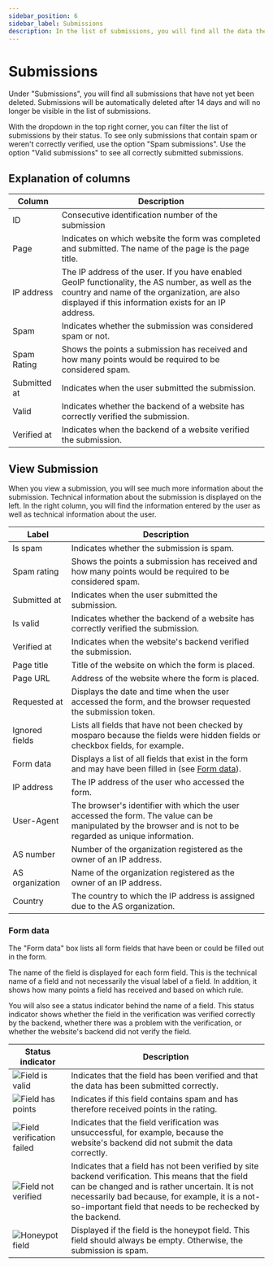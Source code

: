 ```yaml
---
sidebar_position: 6
sidebar_label: Submissions
description: In the list of submissions, you will find all the data the users sent in.
---
```


# Submissions

Under "Submissions", you will find all submissions that have not yet been deleted. Submissions will be automatically deleted after 14 days and will no longer be visible in the list of submissions.

With the dropdown in the top right corner, you can filter the list of submissions by their status. To see only submissions that contain spam or weren't correctly verified, use the option "Spam submissions". Use the option "Valid submissions" to see all correctly submitted submissions.

## Explanation of columns

| Column       | Description                                                                                                                                                                                              |
|--------------|----------------------------------------------------------------------------------------------------------------------------------------------------------------------------------------------------------|
| ID           | Consecutive identification number of the submission                                                                                                                                                      |
| Page         | Indicates on which website the form was completed and submitted. The name of the page is the page title.                                                                                                 |
| IP address   | The IP address of the user. If you have enabled GeoIP functionality, the AS number, as well as the country and name of the organization, are also displayed if this information exists for an IP address. |
| Spam         | Indicates whether the submission was considered spam or not.                                                                                                                                             |
| Spam Rating  | Shows the points a submission has received and how many points would be required to be considered spam.                                                                                                  |
| Submitted at | Indicates when the user submitted the submission.                                                                                                                                                             |
| Valid        | Indicates whether the backend of a website has correctly verified the submission.                                                                                                                |
| Verified at  | Indicates when the backend of a website verified the submission.                                                                                                                                                              |

## View Submission

When you view a submission, you will see much more information about the submission. Technical information about the submission is displayed on the left. In the right column, you will find the information entered by the user as well as technical information about the user.

| Label           | Description                                                                                                                                                      |
|-----------------|------------------------------------------------------------------------------------------------------------------------------------------------------------------|
| Is spam         | Indicates whether the submission is spam.                                                                                                                        |
| Spam rating     | Shows the points a submission has received and how many points would be required to be considered spam.                                                          |
| Submitted at    | Indicates when the user submitted the submission.                                                                                                                     |
| Is valid        | Indicates whether the backend of a website has correctly verified the submission.                                                                        |
| Verified at     | Indicates when the website's backend verified the submission.                                                                                                                      |
| Page title      | Title of the website on which the form is placed.                                                                                                                |
| Page URL        | Address of the website where the form is placed.                                                                                                                 |
| Requested at    | Displays the date and time when the user accessed the form, and the browser requested the submission token.                                                                             |
| Ignored fields  | Lists all fields that have not been checked by mosparo because the fields were hidden fields or checkbox fields, for example.                                   |
| Form data       | Displays a list of all fields that exist in the form and may have been filled in (see [Form data](#form-data)).                                                  |
| IP address      | The IP address of the user who accessed the form.                                                                                                                |
| User-Agent      | The browser's identifier with which the user accessed the form. The value can be manipulated by the browser and is not to be regarded as unique information. |
| AS number       | Number of the organization registered as the owner of an IP address.                                                                                             |
| AS organization | Name of the organization registered as the owner of an IP address.                                                                                               |
| Country         | The country to which the IP address is assigned due to the AS organization.                                                                                      |

### Form data
The "Form data" box lists all form fields that have been or could be filled out in the form.

The name of the field is displayed for each form field. This is the technical name of a field and not necessarily the visual label of a field. In addition, it shows how many points a field has received and based on which rule.

You will also see a status indicator behind the name of a field. This status indicator shows whether the field in the verification was verified correctly by the backend, whether there was a problem with the verification, or whether the website's backend did not verify the field.

| Status indicator                                                         | Description                                                                                                                                                                                                                                                                                     |
|--------------------------------------------------------------------------|-------------------------------------------------------------------------------------------------------------------------------------------------------------------------------------------------------------------------------------------------------------------------------------------------|
| ![Field is valid](./assets/status_valid.jpg)                             | Indicates that the field has been verified and that the data has been submitted correctly.                                                                                                                                                                                                      |
| ![Field has points](./assets/status_points_en.jpg)                       | Indicates if this field contains spam and has therefore received points in the rating.                                                                                                                                                                                                          |
| ![Field verification failed](./assets/status_verification_failed_en.jpg) | Indicates that the field verification was unsuccessful, for example, because the website's backend did not submit the data correctly.                                                                                                                                                                              |
| ![Field not verified](./assets/status_not_verified_en.jpg)               | Indicates that a field has not been verified by site backend verification. This means that the field can be changed and is rather uncertain. It is not necessarily bad because, for example, it is a not-so-important field that needs to be rechecked by the backend. |
| ![Honeypot field](./assets/status_honeypot.jpg)                          | Displayed if the field is the honeypot field. This field should always be empty. Otherwise, the submission is spam.                                                                                                                                                                              |

